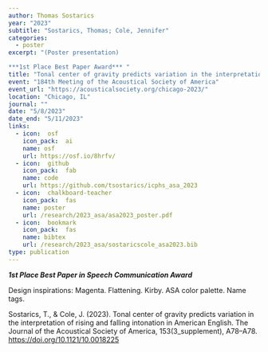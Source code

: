 ```yaml
---
author: Thomas Sostarics
year: "2023"
subtitle: "Sostarics, Thomas; Cole, Jennifer"
categories:
  - poster
excerpt: "(Poster presentation)

***1st Place Best Paper Award*** "
title: "Tonal center of gravity predicts variation in the interpretation of rising and falling intonation in american english"
event: "184th Meeting of the Acoustical Society of America"
event_url: "https://acousticalsociety.org/chicago-2023/"
location: "Chicago, IL"
journal: ""
date: "5/8/2023"
date_end: "5/11/2023"
links:
  - icon:  osf
    icon_pack:  ai
    name: osf
    url: https://osf.io/8hrfv/
  - icon:  github
    icon_pack:  fab
    name: code
    url: https://github.com/tsostarics/icphs_asa_2023
  - icon:  chalkboard-teacher
    icon_pack:  fas
    name: poster
    url: /research/2023_asa/asa2023_poster.pdf
  - icon:  bookmark
    icon_pack:  fas
    name: bibtex
    url: /research/2023_asa/sostaricscole_asa2023.bib
type: publication
---
```


***1st Place Best Paper in Speech Communication Award***

Design inspirations: Magenta. Flattening. Kirby. ASA color palette. Name tags.

Sostarics, T., & Cole, J. (2023). Tonal center of gravity predicts variation in the interpretation of rising and falling intonation in American English. The Journal of the Acoustical Society of America, 153(3_supplement), A78–A78. https://doi.org/10.1121/10.0018225

